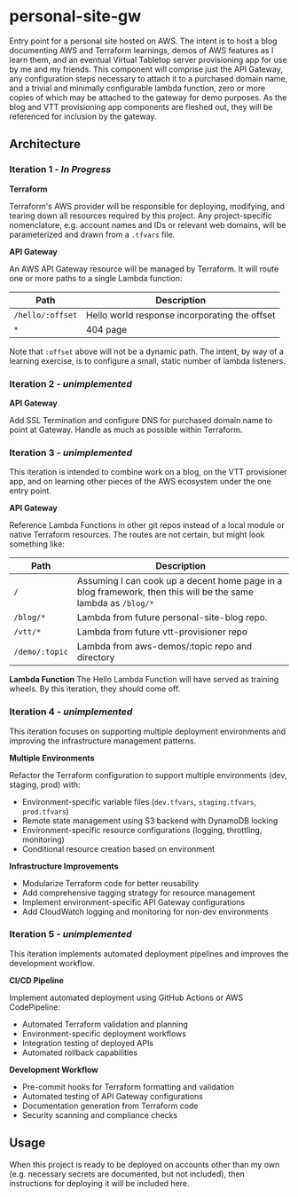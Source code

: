 # personal-site-gw

Entry point for a personal site hosted on AWS. The intent is to host a blog documenting AWS and Terraform learnings, demos of AWS features as I learn them, and an eventual Virtual Tabletop server provisioning app for use by me and my friends. This component will comprise just the API Gateway, any configuration steps necessary to attach it to a purchased domain name, and a trivial and minimally configurable lambda function, zero or more copies of which may be attached to the gateway for demo purposes. As the blog and VTT provisioning app components are fleshed out, they will be referenced for inclusion by the gateway.

## Architecture

### Iteration 1 - *In Progress*

**Terraform**

Terraform's AWS provider will be responsible for deploying, modifying, and tearing down all resources required by this project. Any project-specific nomenclature, e.g. account names and IDs or relevant web domains, will be parameterized and drawn from a `.tfvars` file.

**API Gateway**

An AWS API Gateway resource will be managed by Terraform. It will route one or more paths to a single Lambda function:

| Path        | Description                                      |
|-------------|--------------------------------------------------|
| `/hello/:offset` | Hello world response incorporating the offset             |
| `*`    | 404 page   |

Note that `:offset` above will not be a dynamic path. The intent, by way of a learning exercise, is to configure a small, static number of lambda listeners.

### Iteration 2 - *unimplemented*

**API Gateway**

Add SSL Termination and configure DNS for purchased domain name to point at Gateway. Handle as much as possible within Terraform.

### Iteration 3 - *unimplemented*

This iteration is intended to combine work on a blog, on the VTT provisioner app, and on learning other pieces of the AWS ecosystem under the one entry point.

**API Gateway**

Reference Lambda Functions in other git repos instead of a local module or native Terraform resources. The routes are not certain, but might look something like:

| Path        | Description                                      |
|-------------|--------------------------------------------------|
| `/`         | Assuming I can cook up a decent home page in a blog framework, then this will be the same lambda as `/blog/*` |
| `/blog/*`   | Lambda from future personal-site-blog repo. |
| `/vtt/*`    | Lambda from future vtt-provisioner repo |
| `/demo/:topic` | Lambda from aws-demos/:topic repo and directory |

**Lambda Function**
The Hello Lambda Function will have served as training wheels. By this iteration, they should come off.

### Iteration 4 - *unimplemented*

This iteration focuses on supporting multiple deployment environments and improving the infrastructure management patterns.

**Multiple Environments**

Refactor the Terraform configuration to support multiple environments (dev, staging, prod) with:
- Environment-specific variable files (`dev.tfvars`, `staging.tfvars`, `prod.tfvars`)
- Remote state management using S3 backend with DynamoDB locking
- Environment-specific resource configurations (logging, throttling, monitoring)
- Conditional resource creation based on environment

**Infrastructure Improvements**

- Modularize Terraform code for better reusability
- Add comprehensive tagging strategy for resource management
- Implement environment-specific API Gateway configurations
- Add CloudWatch logging and monitoring for non-dev environments

### Iteration 5 - *unimplemented*

This iteration implements automated deployment pipelines and improves the development workflow.

**CI/CD Pipeline**

Implement automated deployment using GitHub Actions or AWS CodePipeline:
- Automated Terraform validation and planning
- Environment-specific deployment workflows
- Integration testing of deployed APIs
- Automated rollback capabilities

**Development Workflow**

- Pre-commit hooks for Terraform formatting and validation
- Automated testing of API Gateway configurations
- Documentation generation from Terraform code
- Security scanning and compliance checks

## Usage

When this project is ready to be deployed on accounts other than my own (e.g. necessary secrets are documented, but not included), then instructions for deploying it will be included here.
